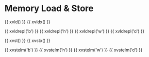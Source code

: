 # Memory Load & Store

{{ xvld() }}
{{ xvldx() }}

{{ xvldrepl('b') }}
{{ xvldrepl('h') }}
{{ xvldrepl('w') }}
{{ xvldrepl('d') }}

{{ xvst() }}
{{ xvstx() }}

{{ xvstelm('b') }}
{{ xvstelm('h') }}
{{ xvstelm('w') }}
{{ xvstelm('d') }}
